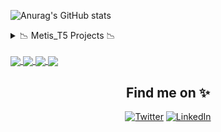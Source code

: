 





![Anurag's GitHub stats](https://github-readme-stats.vercel.app/api?username=Nadia-143&show_icons=true&theme=material-palenight)

<details>
  

  
<summary> 📉 Metis_T5 Projects 📉 </summary>

<p align="center"> <img src="https://github-readme-stats.vercel.app/api?username=Nadia-143&show_icons=true&theme=material-palenight" alt="abhisheknaiidu" />

</details>

</br>

<a href="https://github.com/Nadia-143/EDA_project_1_METIS_T5" target="_blank">
  <img align="center" src="https://github-readme-stats.vercel.app/api/pin/?username=Nadia-143&repo=EDA_project_1_METIS_T5&theme=material-palenight" />
</a>
<a href="https://github.com/Nadia-143/LinRegg_Project2_Metis_T5" target="_blank">
 <img align="center" src="https://github-readme-stats.vercel.app/api/pin/?username=Nadia-143&repo=LinRegg_Project2_Metis_T5&theme=material-palenight" />
</a>

<a href="https://github.com/Nadia-143/Classification_Project_Metis_T5" target="_blank">
  <img align="center" src="https://github-readme-stats.vercel.app/api/pin/?username=Nadia-143&repo=Classification_Project_Metis_T5&theme=material-palenight" />
</a>

<a href="https://github.com/Nadia-143/project4_T5_NLP" target="_blank">
  <img align="center" src="https://github-readme-stats.vercel.app/api/pin/?username=Nadia-143&repo=project4_T5_NLP&theme=material-palenight" />
</a>

<div align="center">




## Find me on ✨

<!-- Actual text -->

 [![Twitter][1.2]][1] [![LinkedIn][2.2]][2]

<!-- Icons -->

[1.2]: http://i.imgur.com/wWzX9uB.png (twitter icon without padding)
[2.2]: https://raw.githubusercontent.com/MartinHeinz/MartinHeinz/master/linkedin-3-16.png (LinkedIn icon without padding)

<!-- Links to your social media accounts -->

[1]: https://twitter.com/Nostalgia_143
[2]: https://www.linkedin.com/in/nadia-alghamdi-070a93b0
